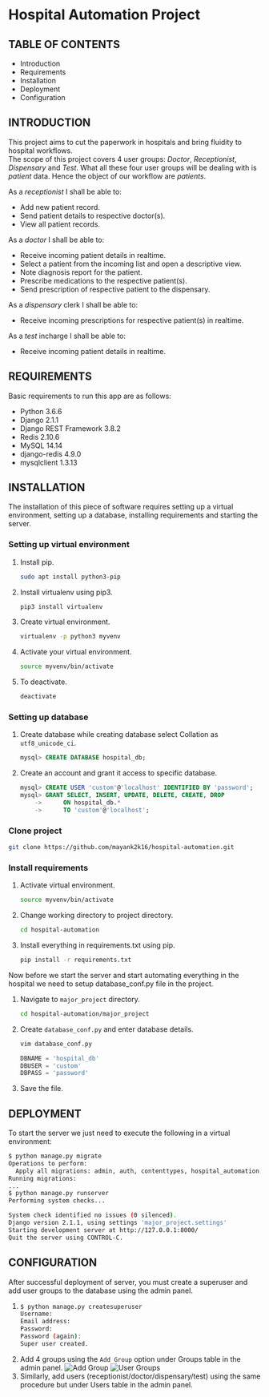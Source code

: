 # Hospital Automation Project

TABLE OF CONTENTS
-------------------
* Introduction
* Requirements
* Installation
* Deployment
* Configuration


INTRODUCTION
--------------
This project aims to cut the paperwork in hospitals and bring fluidity to hospital workflows.  
The scope of this project covers 4 user groups: _Doctor_, _Receptionist_, _Dispensary_ and _Test_. What all these four user groups will be dealing with is _patient_ data. Hence the object of our workflow are _patients_.

As a _receptionist_ I shall be able to:  
* Add new patient record.
* Send patient details to respective doctor(s).
* View all patient records.

As a _doctor_ I shall be able to:  
* Receive incoming patient details in realtime.
* Select a patient from the incoming list and open a descriptive view.
* Note diagnosis report for the patient.
* Prescribe medications to the respective patient(s).
* Send prescription of respective patient to the dispensary.

As a _dispensary_ clerk I shall be able to:  
* Receive incoming prescriptions for respective patient(s) in realtime.

As a _test_ incharge I shall be able to:  
* Receive incoming patient details in realtime.



REQUIREMENTS
-------------
Basic requirements to run this app are as follows:
* Python 3.6.6
* Django 2.1.1
* Django REST Framework 3.8.2
* Redis 2.10.6
* MySQL 14.14
* django-redis 4.9.0
* mysqlclient 1.3.13


INSTALLATION
-------------
The installation of this piece of software requires setting up a virtual environment, setting up a database, installing requirements and starting the server.

### Setting up virtual environment
1.  Install pip.
    ```bash
    sudo apt install python3-pip
    ```
2.  Install virtualenv using pip3.
    ```bash
    pip3 install virtualenv
    ```
3.  Create virtual environment.
    ```bash
    virtualenv -p python3 myvenv
    ```
4.  Activate your virtual environment.
    ```bash
    source myvenv/bin/activate
    ```
5.  To deactivate.
    ```bash
    deactivate
    ```

### Setting up database
1.  Create database while creating database select Collation as `utf8_unicode_ci`.
    ```sql
    mysql> CREATE DATABASE hospital_db;
    ```
2.  Create an account and grant it access to specific database.
    ```sql
    mysql> CREATE USER 'custom'@'localhost' IDENTIFIED BY 'password';
    mysql> GRANT SELECT, INSERT, UPDATE, DELETE, CREATE, DROP
        ->      ON hospital_db.*
        ->      TO 'custom'@'localhost';
    ```

### Clone project
```bash
git clone https://github.com/mayank2k16/hospital-automation.git
```

### Install requirements
1.  Activate virtual environment.
    ```bash
    source myvenv/bin/activate
    ```
2.  Change working directory to project directory.
    ```bash
    cd hospital-automation
    ```
3.  Install everything in requirements.txt using pip.
    ```bash
    pip install -r requirements.txt
    ```

Now before we start the server and start automating everything in the hospital we need to setup database_conf.py file in the project.
1.  Navigate to `major_project` directory.
    ```bash
    cd hospital-automation/major_project
    ```
2.  Create `database_conf.py` and enter database details.
    ```bash
    vim database_conf.py
    ```
    ```python
    DBNAME = 'hospital_db'
    DBUSER = 'custom'
    DBPASS = 'password'
    ```
3.  Save the file.



DEPLOYMENT
-----------
To start the server we just need to execute the following in a virtual environment:
```bash
$ python manage.py migrate
Operations to perform:
  Apply all migrations: admin, auth, contenttypes, hospital_automation, sessions
Running migrations:
...
$ python manage.py runserver
Performing system checks...

System check identified no issues (0 silenced).
Django version 2.1.1, using settings 'major_project.settings'
Starting development server at http://127.0.0.1:8000/
Quit the server using CONTROL-C.
```


CONFIGURATION
--------------
After successful deployment of server, you must create a superuser and add user groups to the database using the admin panel.
1.  ```bash
    $ python manage.py createsuperuser
    Username:
    Email address:
    Password:
    Password (again):   
    Super user created.
    ```
2.  Add 4 groups using the `Add Group` option under Groups table in the admin panel.
    ![Add Group](https://i.imgur.com/rlipW3N.png)
    ![User Groups](https://i.imgur.com/KebUT2j.png)
3.  Similarly, add users (receptionist/doctor/dispensary/test) using the same procedure but under Users table in the admin panel.
